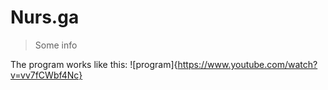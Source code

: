 # Nurs.ga
> Some info

The program works like this:
![program]{https://www.youtube.com/watch?v=vv7fCWbf4Nc}
